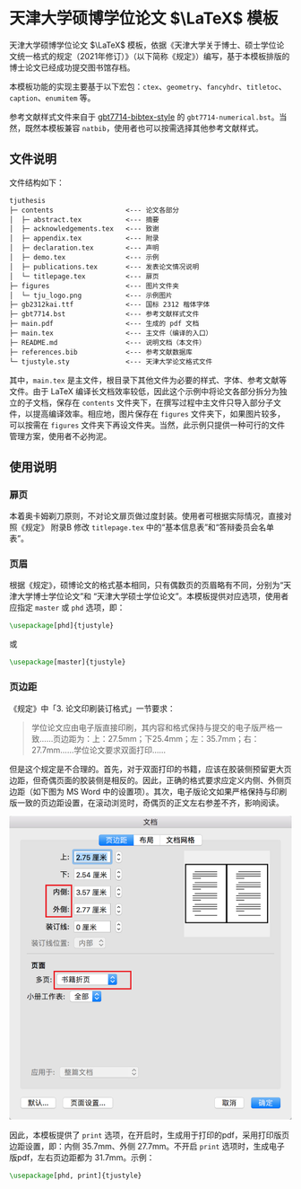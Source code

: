 # 天津大学硕博学位论文 $\LaTeX$ 模板

天津大学硕博学位论文 $\LaTeX$ 模板，依据《天津大学关于博士、硕士学位论文统一格式的规定（2021年修订）》（以下简称《规定》）编写，基于本模板排版的博士论文已经成功提交图书馆存档。

本模板功能的实现主要基于以下宏包：`ctex`、`geometry`、`fancyhdr`、`titletoc`、`caption`、`enumitem` 等。

参考文献样式文件来自于 [gbt7714-bibtex-style](https://github.com/zepinglee/gbt7714-bibtex-style) 的 `gbt7714-numerical.bst`。当然，既然本模板兼容 `natbib`，使用者也可以按需选择其他参考文献样式。

## 文件说明

文件结构如下：

```txt
tjuthesis
├─ contents                  <--- 论文各部分 
│  ├─ abstract.tex           <--- 摘要       
│  ├─ acknowledgements.tex   <--- 致谢
│  ├─ appendix.tex           <--- 附录        
│  ├─ declaration.tex        <--- 声明  
│  ├─ demo.tex               <--- 示例           
│  ├─ publications.tex       <--- 发表论文情况说明  
│  └─ titlepage.tex          <--- 扉页       
├─ figures                   <--- 图片文件夹
│  └─ tju_logo.png           <--- 示例图片  
├─ gb2312kai.ttf             <--- 国标 2312 楷体字体
├─ gbt7714.bst               <--- 参考文献样式文件
├─ main.pdf                  <--- 生成的 pdf 文档               
├─ main.tex                  <--- 主文件（编译的入口）
├─ README.md                 <--- 说明文档（本文件）
├─ references.bib            <--- 参考文献数据库
└─ tjustyle.sty              <--- 天津大学论文格式文件
```

其中，`main.tex` 是主文件，根目录下其他文件为必要的样式、字体、参考文献等文件。由于 LaTeX 编译长文档效率较低，因此这个示例中将论文各部分拆分为独立的子文档，保存在 `contents` 文件夹下，在撰写过程中主文件只导入部分子文件，以提高编译效率。相应地，图片保存在 `figures` 文件夹下，如果图片较多，可以按需在 `figures` 文件夹下再设文件夹。当然，此示例只提供一种可行的文件管理方案，使用者不必拘泥。

## 使用说明

### 扉页


本着奥卡姆剃刀原则，不对论文扉页做过度封装。使用者可根据实际情况，直接对照《规定》
附录B 修改 `titlepage.tex` 中的“基本信息表”和“答辩委员会名单表”。

### 页眉

根据《规定》，硕博论文的格式基本相同，只有偶数页的页眉略有不同，分别为“天津大学博士学位论文”和 “天津大学硕士学位论文”。本模板提供对应选项，使用者应指定 `master` 或 `phd` 选项，即：

```latex
\usepackage[phd]{tjustyle}
```

或

```latex
\usepackage[master]{tjustyle}
```

### 页边距

《规定》中「3. 论文印刷装订格式」一节要求：
> 学位论文应由电子版直接印刷，其内容和格式保持与提交的电子版严格一致……页边距为：上：27.5mm；下25.4mm；左：35.7mm；右：27.7mm……学位论文要求双面打印……

但是这个规定是不合理的。首先，对于双面打印的书籍，应该在胶装侧预留更大页边距，但奇偶页面的胶装侧是相反的。因此，正确的格式要求应定义内侧、外侧页边距（如下图为 MS Word 中的设置项）。其次，电子版论文如果严格保持与印刷版一致的页边距设置，在滚动浏览时，奇偶页的正文左右参差不齐，影响阅读。

![word中的页边距设置](figures/margin.jpg)

因此，本模板提供了 `print` 选项，在开启时，生成用于打印的pdf，采用打印版页边距设置，即：内侧 35.7mm、外侧 27.7mm。不开启 `print` 选项时，生成电子版pdf，左右页边距都为 31.7mm。示例：

```latex
\usepackage[phd, print]{tjustyle}
```
